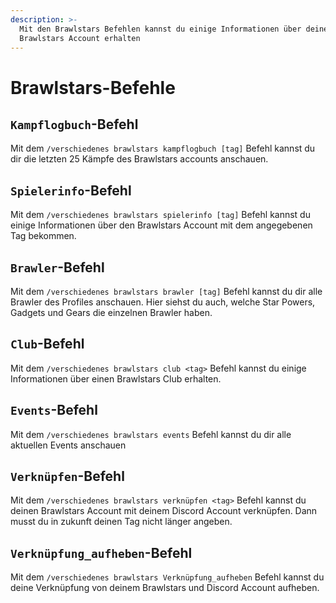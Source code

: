 ```yaml
---
description: >-
  Mit den Brawlstars Befehlen kannst du einige Informationen über deinen
  Brawlstars Account erhalten
---
```


# Brawlstars-Befehle

## `Kampflogbuch`-Befehl

Mit dem `/verschiedenes brawlstars kampflogbuch [tag]` Befehl kannst du dir die letzten 25 Kämpfe des Brawlstars accounts anschauen.

## `Spielerinfo`-Befehl

Mit dem `/verschiedenes brawlstars spielerinfo [tag]` Befehl kannst du einige Informationen über den Brawlstars Account mit dem angegebenen Tag bekommen.

## `Brawler`-Befehl

Mit dem `/verschiedenes brawlstars brawler [tag]` Befehl kannst du dir alle Brawler des Profiles anschauen. Hier siehst du auch, welche Star Powers, Gadgets und Gears die einzelnen Brawler haben.

## `Club`-Befehl

Mit dem `/verschiedenes brawlstars club <tag>` Befehl kannst du einige Informationen über einen Brawlstars Club erhalten.

## `Events`-Befehl

Mit dem `/verschiedenes brawlstars events` Befehl kannst du dir alle aktuellen Events anschauen

## `Verknüpfen`-Befehl

Mit dem `/verschiedenes brawlstars verknüpfen <tag>` Befehl kannst du deinen Brawlstars Account mit deinem Discord Account verknüpfen. Dann musst du in zukunft deinen Tag nicht länger angeben.

## `Verknüpfung_aufheben`-Befehl

Mit dem `/verschiedenes brawlstars Verknüpfung_aufheben` Befehl kannst du deine Verknüpfung von deinem Brawlstars und Discord Account aufheben.
